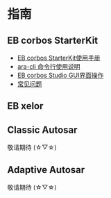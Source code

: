 # 指南

## EB corbos StarterKit
+ [EB corbos StarterKit使用手册](eb_corbos_starterkit/introduction.md)  
+ [ara-cli 命令行使用说明](eb_corbos_starterkit/ara_cli.md)  
+ [EB corbos Studio GUI界面操作](eb_corbos_starterkit/using_gui.md)  
+ [常见问题](eb_corbos_starterkit/trouble_shooting.md)  

## EB xelor


## Classic Autosar
敬请期待 (☆▽☆)

## Adaptive Autosar
敬请期待 (☆▽☆)